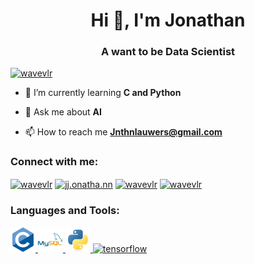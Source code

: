 <h1 align="center">Hi 👋, I'm Jonathan</h1>
<h3 align="center">A want to be Data Scientist</h3>

<p align="left"> <a href="https://twitter.com/wavevlr" target="blank"><img src="https://img.shields.io/twitter/follow/wavevlr?logo=twitter&style=for-the-badge" alt="wavevlr" /></a> </p>

- 🌱 I’m currently learning **C and Python**

- 💬 Ask me about **AI**

- 📫 How to reach me **Jnthnlauwers@gmail.com**

<h3 align="left">Connect with me:</h3>
<p align="left">
<a href="https://twitter.com/wavevlr" target="blank"><img align="center" src="https://raw.githubusercontent.com/rahuldkjain/github-profile-readme-generator/master/src/images/icons/Social/twitter.svg" alt="wavevlr" height="30" width="40" /></a>
<a href="https://instagram.com/jj.onatha.nn" target="blank"><img align="center" src="https://raw.githubusercontent.com/rahuldkjain/github-profile-readme-generator/master/src/images/icons/Social/instagram.svg" alt="jj.onatha.nn" height="30" width="40" /></a>
<a href="https://www.youtube.com/c/wavevlr" target="blank"><img align="center" src="https://raw.githubusercontent.com/rahuldkjain/github-profile-readme-generator/master/src/images/icons/Social/youtube.svg" alt="wavevlr" height="30" width="40" /></a>
<a href="https://www.leetcode.com/wavevlr" target="blank"><img align="center" src="https://raw.githubusercontent.com/rahuldkjain/github-profile-readme-generator/master/src/images/icons/Social/leet-code.svg" alt="wavevlr" height="30" width="40" /></a>
</p>

<h3 align="left">Languages and Tools:</h3>
<p align="left"> <a href="https://www.cprogramming.com/" target="_blank" rel="noreferrer"> <img src="https://raw.githubusercontent.com/devicons/devicon/master/icons/c/c-original.svg" alt="c" width="40" height="40"/> </a> <a href="https://www.mysql.com/" target="_blank" rel="noreferrer"> <img src="https://raw.githubusercontent.com/devicons/devicon/master/icons/mysql/mysql-original-wordmark.svg" alt="mysql" width="40" height="40"/> </a> <a href="https://www.python.org" target="_blank" rel="noreferrer"> <img src="https://raw.githubusercontent.com/devicons/devicon/master/icons/python/python-original.svg" alt="python" width="40" height="40"/> </a> <a href="https://www.tensorflow.org" target="_blank" rel="noreferrer"> <img src="https://www.vectorlogo.zone/logos/tensorflow/tensorflow-icon.svg" alt="tensorflow" width="40" height="40"/> </a> </p>

